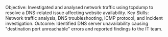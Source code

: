 Objective: Investigated and analysed network traffic using tcpdump to resolve a DNS-related issue affecting website availability.
Key Skills: Network traffic analysis, DNS troubleshooting, ICMP protocol, and incident investigation.
Outcome: Identified DNS server unavailability causing "destination port unreachable" errors and reported findings to the IT team.
